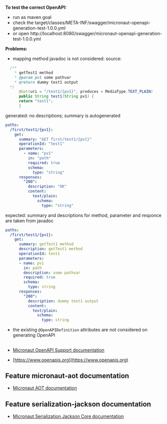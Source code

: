 **To test the correct OpenAPI:**
- run as maven goal
- check the target/classes/META-INF/swagger/micronaut-openapi-generation-test-1.0.0.yml
- or open
http://localhost:8080/swagger/micronaut-openapi-generation-test-1.0.0.yml


**Problems:**
- mapping method javadoc is not considered:
  source:
```java
  /**
    * getTest1 method
    * @param pv1 some pathvar
    * @return dummy test1 output
  */
      @Get(uri = "/test1/{pv1}", produces = MediaType.TEXT_PLAIN)
      public String test1(String pv1) {
      return "test1";
      }
```
  generated: no descriptions; summary is autogenerated
```yaml
paths:
  /first/test1/{pv1}:
    get:
      summary: "GET first/test1/{pv1}"
      operationId: "test1"
      parameters:
        - name: "pv1"
          in: "path"
          required: true
          schema:
            type: "string"
      responses:
        "200":
          description: "OK"
          content:
            text/plain:
              schema:
                type: "string"
```
expected: summary and descriptions for method, parameter and responce are taken from javadoc
```yaml
paths:
  /first/test1/{pv1}:
    get:
      summary: getTest1 method
      description: getTest1 method
      operationId: test1
      parameters:
      - name: pv1
        in: path
        description: some pathvar
        required: true
        schema:
          type: string
      responses:
        "200":
          description: dummy test1 output
          content:
            text/plain:
              schema:
                type: string
```
- the existing `@OpenAPIDefinition` attributes are not considered on generating OpenAPI



## 
- [Micronaut OpenAPI Support documentation](https://micronaut-projects.github.io/micronaut-openapi/latest/guide/index.html)

- [https://www.openapis.org](https://www.openapis.org)

## Feature micronaut-aot documentation

- [Micronaut AOT documentation](https://micronaut-projects.github.io/micronaut-aot/latest/guide/)



## Feature serialization-jackson documentation

- [Micronaut Serialization Jackson Core documentation](https://micronaut-projects.github.io/micronaut-serialization/latest/guide/)



